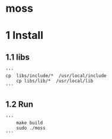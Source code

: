 # moss


# 1 Install

## 1.1 libs
    
    '''
	cp  libs/include/*  /usr/local/include
        cp libs/lib/*  /usr/local/lib
    '''

## 1.2 Run

    '''
        make build
        sudo ./moss
    '''
